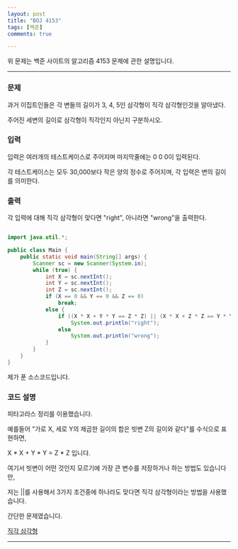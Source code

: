 ```yaml
---
layout: post
title: "BOJ 4153"
tags: [백준]
comments: true

---
```


위 문제는 백준 사이트의 알고리즘 4153 문제에 관한 설명입니다.<br>

---

### 문제

과거 이집트인들은 각 변들의 길이가 3, 4, 5인 삼각형이 직각 삼각형인것을 알아냈다.

주어진 세변의 길이로 삼각형이 직각인지 아닌지 구분하시오.

### 입력

입력은 여러개의 테스트케이스로 주어지며 마지막줄에는 0 0 0이 입력된다.

각 테스트케이스는 모두 30,000보다 작은 양의 정수로 주어지며, 각 입력은 변의 길이를 의미한다.

### 출력

각 입력에 대해 직각 삼각형이 맞다면 "right", 아니라면 "wrong"을 출력한다.

```java

import java.util.*;

public class Main {
    public static void main(String[] args) {
        Scanner sc = new Scanner(System.in);
        while (true) {
            int X = sc.nextInt();
            int Y = sc.nextInt();
            int Z = sc.nextInt();
            if (X == 0 && Y == 0 && Z == 0)
                break;
            else {
                if ((X * X + Y * Y == Z * Z) || (X * X + Z * Z == Y * Y) || (Z * Z + Y * Y == X * X))
                    System.out.println("right");
                else
                    System.out.println("wrong");
            }
        }
    }
}

```

제가 푼 소스코드입니다.

### 코드 설명

피타고라스 정리를 이용했습니다.

예를들어 "가로 X, 세로 Y의 제곱한 길이의 합은 빗변 Z의 길이와 같다"를 수식으로 표현하면,

X * X + Y * Y = Z * Z 입니다.

여기서 빗변이 어떤 것인지 모르기에 가장 큰 변수를 저장하거나 하는 방법도 있습니다만,

저는 ||를 사용해서 3가지 조건중에 하나라도 맞다면 직각 삼각형이라는 방법을 사용했습니다.

간단한 문제였습니다.

<a href="https://www.acmicpc.net/problem/4153">직각 삼각형</a>

---
